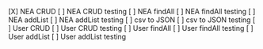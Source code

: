 [X] NEA CRUD
[ ] NEA CRUD testing
[ ] NEA findAll
[ ] NEA findAll testing
[ ] NEA addList
[ ] NEA addList testing
[ ] csv to JSON
[ ] csv to JSON testing
[ ] User CRUD
[ ] User CRUD testing
[ ] User findAll
[ ] User findAll testing
[ ] User addList
[ ] User addList testing

